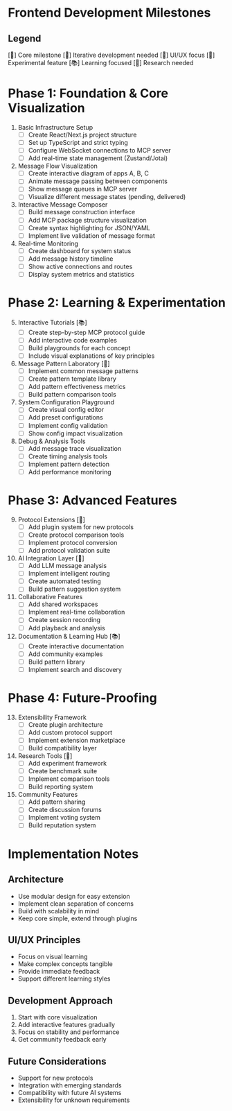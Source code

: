 # Frontend Development Milestones

## Legend
[🎯] Core milestone
[🔄] Iterative development needed
[🎨] UI/UX focus
[🧪] Experimental feature
[📚] Learning focused
[🔬] Research needed

# Phase 1: Foundation & Core Visualization

1. Basic Infrastructure Setup
   - [ ] Create React/Next.js project structure
   - [ ] Set up TypeScript and strict typing
   - [ ] Configure WebSocket connections to MCP server
   - [ ] Add real-time state management (Zustand/Jotai)

2. Message Flow Visualization
   - [ ] Create interactive diagram of apps A, B, C
   - [ ] Animate message passing between components
   - [ ] Show message queues in MCP server
   - [ ] Visualize different message states (pending, delivered)

3. Interactive Message Composer
   - [ ] Build message construction interface
   - [ ] Add MCP package structure visualization
   - [ ] Create syntax highlighting for JSON/YAML
   - [ ] Implement live validation of message format

4. Real-time Monitoring
   - [ ] Create dashboard for system status
   - [ ] Add message history timeline
   - [ ] Show active connections and routes
   - [ ] Display system metrics and statistics

# Phase 2: Learning & Experimentation

5. Interactive Tutorials [📚]
   - [ ] Create step-by-step MCP protocol guide
   - [ ] Add interactive code examples
   - [ ] Build playgrounds for each concept
   - [ ] Include visual explanations of key principles

6. Message Pattern Laboratory [🧪]
   - [ ] Implement common message patterns
   - [ ] Create pattern template library
   - [ ] Add pattern effectiveness metrics
   - [ ] Build pattern comparison tools

7. System Configuration Playground
   - [ ] Create visual config editor
   - [ ] Add preset configurations
   - [ ] Implement config validation
   - [ ] Show config impact visualization

8. Debug & Analysis Tools
   - [ ] Add message trace visualization
   - [ ] Create timing analysis tools
   - [ ] Implement pattern detection
   - [ ] Add performance monitoring

# Phase 3: Advanced Features

9. Protocol Extensions [🔬]
   - [ ] Add plugin system for new protocols
   - [ ] Create protocol comparison tools
   - [ ] Implement protocol conversion
   - [ ] Add protocol validation suite

10. AI Integration Layer [🧪]
    - [ ] Add LLM message analysis
    - [ ] Implement intelligent routing
    - [ ] Create automated testing
    - [ ] Build pattern suggestion system

11. Collaborative Features
    - [ ] Add shared workspaces
    - [ ] Implement real-time collaboration
    - [ ] Create session recording
    - [ ] Add playback and analysis

12. Documentation & Learning Hub [📚]
    - [ ] Create interactive documentation
    - [ ] Add community examples
    - [ ] Build pattern library
    - [ ] Implement search and discovery

# Phase 4: Future-Proofing

13. Extensibility Framework
    - [ ] Create plugin architecture
    - [ ] Add custom protocol support
    - [ ] Implement extension marketplace
    - [ ] Build compatibility layer

14. Research Tools [🔬]
    - [ ] Add experiment framework
    - [ ] Create benchmark suite
    - [ ] Implement comparison tools
    - [ ] Build reporting system

15. Community Features
    - [ ] Add pattern sharing
    - [ ] Create discussion forums
    - [ ] Implement voting system
    - [ ] Build reputation system

# Implementation Notes

## Architecture
- Use modular design for easy extension
- Implement clean separation of concerns
- Build with scalability in mind
- Keep core simple, extend through plugins

## UI/UX Principles
- Focus on visual learning
- Make complex concepts tangible
- Provide immediate feedback
- Support different learning styles

## Development Approach
1. Start with core visualization
2. Add interactive features gradually
3. Focus on stability and performance
4. Get community feedback early

## Future Considerations
- Support for new protocols
- Integration with emerging standards
- Compatibility with future AI systems
- Extensibility for unknown requirements
